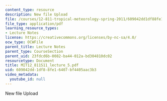 ```yaml
---
content_type: resource
description: New file Upload
file: /courses/12-811-tropical-meteorology-spring-2011/609042dd1df88fe16407bf4405aac3b3_MIT12_811S11_lecture_5.pdf
file_type: application/pdf
learning_resource_types:
- Lecture Notes
license: https://creativecommons.org/licenses/by-nc-sa/4.0/
ocw_type: OCWFile
parent_title: Lecture Notes
parent_type: CourseSection
parent_uid: 23fdcd6b-0082-ba44-012a-bd304810dc02
resourcetype: Document
title: MIT12_811S11_lecture_5.pdf
uid: 609042dd-1df8-8fe1-6407-bf4405aac3b3
video_metadata:
  youtube_id: null
---
```

New file Upload